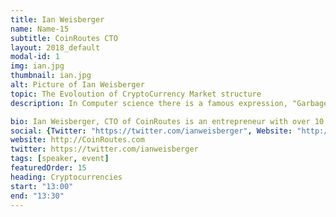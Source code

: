 ```yaml
---
title: Ian Weisberger
name: Name-15
subtitle: CoinRoutes CTO
layout: 2018_default
modal-id: 1
img: ian.jpg
thumbnail: ian.jpg
alt: Picture of Ian Weisberger
topic: The Evoloution of CryptoCurrency Market structure 
description: In Computer science there is a famous expression, "Garbage in, Garbage out". Due to the vast need for Insample / Outsample training data for AI algorithms, it is especially important to have accurate historical and real time data to train such AI models. CoinRoutes provides data that allow s traders to train and maintain models. We cover recent market-structure events, as well as some potential use cases for AI in preventing Flash crashes and other events.

bio: Ian Weisberger, CTO of CoinRoutes is an entrepreneur with over 10 years of full stack software development experience. Mr. Weisberger built his first virtualized hosting business 11 years ago before building the genetic data infrastructure for a team of PHDs at Mt. Sinai. He then moved into advertising technology where he implemented several high throughput solutions before building an automated transaction cost analysis platform at Babelfish analytics.
social: {Twitter: "https://twitter.com/ianweisberger", Website: "http://CoinRoutes.com", Linkedin: "https://www.linkedin.com/in/ianweisberger/" }
website: http://CoinRoutes.com
twitter: https://twitter.com/ianweisberger
tags: [speaker, event]
featuredOrder: 15
heading: Cryptocurrencies
start: "13:00"
end: "13:30"
---
```

